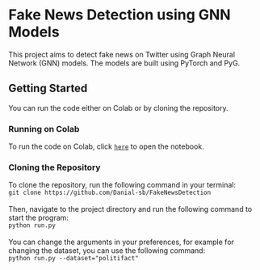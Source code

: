 # Fake News Detection using GNN Models
This project aims to detect fake news on Twitter using Graph Neural Network (GNN) models. The models are built using PyTorch and PyG.
## Getting Started
You can run the code either on Colab or by cloning the repository.
### Running on Colab
To run the code on Colab, click [`here`](https://github.com/Danial-sb/FakeNewsDetection/blob/main/FinalProject.ipynb) to open the notebook.
### Cloning the Repository
To clone the repository, run the following command in your terminal:<br/>
`git clone https://github.com/Danial-sb/FakeNewsDetection`<br/><br/>
Then, navigate to the project directory and run the following command to start the program:<br/>
`python run.py`<br/><br/>
You can change the arguments in your preferences, for example for changing the dataset, you can use the following command:<br/>
`python run.py --dataset="politifact"`<br/><br/>
